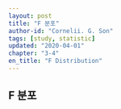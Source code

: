 ```yaml
---
layout: post
title: "F 분포"
author-id: "Cornelii. G. Son"
tags: [study, statistic]
updated: "2020-04-01"
chapter: "3-4"
en_title: "F Distribution"
---
```


## F 분포

<br/><br/>

<br/><br/>
